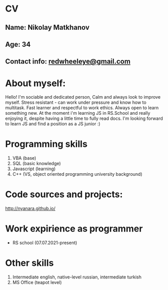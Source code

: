 # CV
## Name: Nikolay Matkhanov
## Age: 34
## Contact info: redwheeleye@gmail.com

# About myself:
Hello!
I'm sociable and dedicated person, Calm and always look to improve myself. 
Stress resistant - can work under pressure and know how to multitask.
Fast learner and respectful to work ethics. Always open to learn something new.
At the moment i'm learning JS in RS.School and really enjoying it, despite having a little time to fully read docs.
I'm looking forward to learn JS and find a position as a JS junior :)


# Programming skills

1. VBA (base)
2. SQL (basic knowledge)
3. Javascript (learning)
4. C++ (VS, object oriented programming university background)

# Code sources and projects:

http://nyanara.github.io/

# Work expirience as programmer

* RS school (07.07.2021-present)

# Other skills
1. Intermediate english, native-level russian, intermediate turkish
2. MS Office (teapot level)
